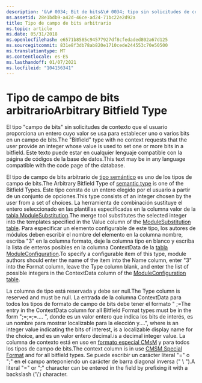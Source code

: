 ```yaml
---
description: '&\# 0034; Bit de bits&\# 0034; tipo sin solicitudes de contexto que el usuario proporciona un entero cuyo valor se utiliza para establecer uno o varios bits en un campo de bits. Este texto puede estar en cualquier lenguaje compatible con la página de códigos de la base de datos.'
ms.assetid: 28e1bdb9-a42d-46ce-ad24-71bc22e2d92a
title: Tipo de campo de bits arbitrario
ms.topic: article
ms.date: 05/31/2018
ms.openlocfilehash: e6571b8585c94577927df8cfedaded802a67d125
ms.sourcegitcommit: 831e8f3db78ab820e1710cede244553c70e50500
ms.translationtype: MT
ms.contentlocale: es-ES
ms.lasthandoff: 01/07/2021
ms.locfileid: "104156341"
---
```

# <a name="arbitrary-bitfield-type"></a><span data-ttu-id="47769-104">Tipo de campo de bits arbitrario</span><span class="sxs-lookup"><span data-stu-id="47769-104">Arbitrary Bitfield Type</span></span>

<span data-ttu-id="47769-105">El tipo "campo de bits" sin solicitudes de contexto que el usuario proporciona un entero cuyo valor se usa para establecer uno o varios bits en un campo de bits.</span><span class="sxs-lookup"><span data-stu-id="47769-105">The "Bitfield" type with no context requests that the user provide an integer whose value is used to set one or more bits in a bitfield.</span></span> <span data-ttu-id="47769-106">Este texto puede estar en cualquier lenguaje compatible con la página de códigos de la base de datos.</span><span class="sxs-lookup"><span data-stu-id="47769-106">This text may be in any language compatible with the code page of the database.</span></span>

<span data-ttu-id="47769-107">El tipo de campo de bits arbitrario de [tipo semántico](semantic-types.md) es uno de los tipos de campo de bits.</span><span class="sxs-lookup"><span data-stu-id="47769-107">The Arbitrary Bitfield Type of [semantic type](semantic-types.md) is one of the Bitfield Types.</span></span> <span data-ttu-id="47769-108">Este tipo consta de un entero elegido por el usuario a partir de un conjunto de opciones.</span><span class="sxs-lookup"><span data-stu-id="47769-108">This type consists of an integer chosen by the user from a set of choices.</span></span> <span data-ttu-id="47769-109">La herramienta de combinación sustituye el entero seleccionado en las plantillas especificadas en la columna valor de la [tabla ModuleSubstitution](modulesubstitution-table.md).</span><span class="sxs-lookup"><span data-stu-id="47769-109">The merge tool substitutes the selected integer into the templates specified in the Value column of the [ModuleSubstitution table](modulesubstitution-table.md).</span></span> <span data-ttu-id="47769-110">Para especificar un elemento configurable de este tipo, los autores de módulos deben escribir el nombre del elemento en la columna nombre, escriba "3" en la columna formato, deje la columna tipo en blanco y escriba la lista de enteros posibles en la columna ContextData de la [tabla ModuleConfiguration](moduleconfiguration-table.md).</span><span class="sxs-lookup"><span data-stu-id="47769-110">To specify a configurable item of this type, module authors should enter the name of the item into the Name column, enter "3" into the Format column, leave the Type column blank, and enter the list of possible integers in the ContextData column of the [ModuleConfiguration table](moduleconfiguration-table.md).</span></span>

<span data-ttu-id="47769-111">La columna de tipo está reservada y debe ser null.</span><span class="sxs-lookup"><span data-stu-id="47769-111">The Type column is reserved and must be null.</span></span> <span data-ttu-id="47769-112">La entrada de la columna ContextData para todos los tipos de formato de campo de bits debe tener el formato " <mask> ;<Name>=</span><span class="sxs-lookup"><span data-stu-id="47769-112">The entry in the ContextData column for all Bitfield Format types must be in the form "<mask>;<Name>=</span></span><value><span data-ttu-id="47769-113">;<Name>=</span><span class="sxs-lookup"><span data-stu-id="47769-113">;<Name>=</span></span><value><span data-ttu-id="47769-114">.... ", donde <mask> es un valor entero que indica los bits de interés, <Name> es un nombre para mostrar localizable para la elección y</span><span class="sxs-lookup"><span data-stu-id="47769-114">....", where <mask> is an integer value indicating the bits of interest, <Name> is a localizable display name for the choice, and</span></span> <value> <span data-ttu-id="47769-115">es un valor entero decimal.</span><span class="sxs-lookup"><span data-stu-id="47769-115">is a decimal integer value.</span></span> <span data-ttu-id="47769-116">La columna de contexto está en uso en [formato especial CMsM](cmsm-special-format.md) y para todos los tipos de campo de bits.</span><span class="sxs-lookup"><span data-stu-id="47769-116">The context column is in use [CMSM Special Format](cmsm-special-format.md) and for all bitfield types.</span></span> <span data-ttu-id="47769-117">Se puede escribir un carácter literal "=" o ";" en el <Name> campo anteponiendo un carácter de barra diagonal inversa (" \\ ").</span><span class="sxs-lookup"><span data-stu-id="47769-117">A literal "=" or ";" character can be entered in the <Name> field by prefixing it with a backslash ('\\') character.</span></span>

 

 



